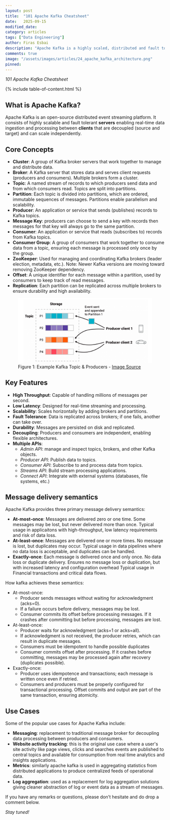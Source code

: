 ```yaml
---
layout: post
title:  "101 Apache Kafka Cheatsheet"
date:   2025-09-15
modified_date: 
category: articles
tags: ["Data Engineering"]
author: Firas Esbai
description: "Apache Kafka is a highly scaled, distributed and fault tolerant event streaming platform."
comments: true
image: "/assets/images/articles/24_apache_kafka_architecture.png"
pinned:
---
```


*101 Apache Kafka Cheatsheet*

{% include table-of-content.html %}

## What is Apache Kafka? ##

Apache Kafka is an open-source distributed event streaming platform. It consists of highly scalable and fault tolerant **servers** enabling real-time data ingestion and processing between **clients** that are decoupled (source and target) and can scale independently.  

## Core Concepts ##

- **Cluster**: A group of Kafka broker servers that work together to manage and distribute data.
- **Broker**: A Kafka server that stores data and serves client requests (producers and consumers). Multiple brokers form a cluster.
- **Topic**: A named stream of records to which producers send data and from which consumers read. Topics are split into partitions.
- **Partition**: Each topic is divided into partitions, which are ordered, immutable sequences of messages. Partitions enable parallelism and scalability.
- **Producer**: An application or service that sends (publishes) records to Kafka topics.
- **Message Key**: producers can choose to send a key with records then messages for that key will always go to the same partition.  
- **Consumer**: An application or service that reads (subscribes to) records from Kafka topics.
- **Consumer Group**: A group of consumers that work together to consume data from a topic, ensuring each message is processed only once by the group.
- **ZooKeeper**: Used for managing and coordinating Kafka brokers (leader election, metadata, etc.). 
  Note: Newer Kafka versions are moving toward removing ZooKeeper dependency.
- **Offset**: A unique identifier for each message within a partition, used by consumers to keep track of read messages.
- **Replication**: Each partition can be replicated across multiple brokers to ensure durability and high availability.

<figure>
  <img src="/assets/images/articles/24_apache_kafka_architecture.png" alt="Example Kafka Topic & Producers ">
  <figcaption>Figure 1: Example Kafka Topic & Producers - <a href="https://kafka.apache.org/documentation/#gettingStarted">Image Source</a></figcaption>
</figure>

## Key Features ##

- **High Throughput**: Capable of handling millions of messages per second.
- **Low Latency**: Designed for real-time streaming and processing.
- **Scalability**: Scales horizontally by adding brokers and partitions.
- **Fault Tolerance**: Data is replicated across brokers; if one fails, another can take over.
- **Durability**: Messages are persisted on disk and replicated.
- **Decoupling**: Producers and consumers are independent, enabling flexible architectures.
- **Multiple APIs**:
  - *Admin API*: manage and inspect topics, brokers, and other Kafka objects.
  - *Producer API*: Publish data to topics.
  - *Consumer API*: Subscribe to and process data from topics.
  - *Streams API*: Build stream processing applications.
  - *Connect API*: Integrate with external systems (databases, file systems, etc.)

## Message delivery semantics ##

Apache Kafka provides three primary message delivery semantics:

- **At-most-once**: Messages are delivered zero or one time. Some messages may be lost, but never delivered more than once.
  Typical usage in applicaitons with high-throughput, low latency requirements and risk of data loss. 
- **At-least-once**: Messages are delivered one or more times. No message is lost, but duplicates may occur. 
  Typical usage in data pipelines where no data loss is acceptable, and duplicates can be handled.
- **Exactly-once**: Each message is delivered once and only once. No data loss or duplicate delivery.
  Ensures no message loss or duplication, but with increased latency and configuration overhead
  Typical usage in Financial transactions and critical data flows.

How kafka achieves these semantics: 

- At-most-once:
  - Producer sends messages without waiting for acknowledgment (acks=0).
  - If a failure occurs before delivery, messages may be lost.
  - Consumer commits its offset before processing messages. If it crashes after committing but before processing, messages are lost.
- At-least-once:
  - Producer waits for acknowledgment (acks=1 or acks=all).
  - If acknowledgment is not received, the producer retries, which can result in duplicate messages.
  - Consumers must be idempotent to handle possible duplicates
  - Consumer commits offset after processing. If it crashes before committing, messages may be processed again after recovery (duplicates possible).
- Exactly-once:
  - Producer uses idempotence and transactions; each message is written once even if retried.
  - Consumers and producers must be properly configured for transactional processing. Offset commits and output are part of the same transaction, ensuring atomicity. 

## Use Cases ##

Some of the popular use cases for Apache Kafka include:

- **Messaging**: replacement to traditional message broker for decoupling data processing between producers and consumers. 
- **Website activity tracking**: this is the original use case where a user's site activity like page views, clicks and searches events are published to central topics 
and available for consumption from real time analytics and insights applications. 
- **Metrics**: similarly apache kafka is used in aggregating statistics from distributed applications to produce centralized feeds of operational data. 
- **Log aggregation**: used as a replacement for log aggregation solutions giving cleaner abstraction of log or event data as a stream of messages.  

If you have any remarks or questions, please don’t hesitate and do drop a comment below.

*Stay tuned!* 
